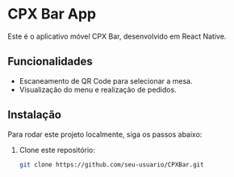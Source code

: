 # CPX Bar App

Este é o aplicativo móvel CPX Bar, desenvolvido em React Native.

## Funcionalidades

- Escaneamento de QR Code para selecionar a mesa.
- Visualização do menu e realização de pedidos.

## Instalação

Para rodar este projeto localmente, siga os passos abaixo:

1. Clone este repositório:

   ```bash
   git clone https://github.com/seu-usuario/CPXBar.git
